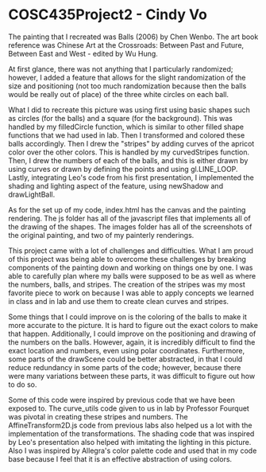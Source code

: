 # COSC435Project2 - Cindy Vo

The painting that I recreated was Balls (2006) by Chen Wenbo. The art book reference was Chinese Art at the Crossroads: Between Past and Future, Between East and West - edited by Wu Hung.

At first glance, there was not anything that I particularly randomized; however, I added a feature that allows for the slight randomization of the size and positioning (not too much randomization because then the balls would be really out of place) of the three white circles on each ball.

What I did to recreate this picture was using first using basic shapes such as circles (for the balls) and a square (for the background). This was handled by my filledCircle function, which is similar to other filled shape functions that we had used in lab. Then I transformed and colored these balls accordingly. Then I drew the "stripes" by adding curves of the apricot color over the other colors. This is handled by my curvedStripes function. Then, I drew the numbers of each of the balls, and this is either drawn by using curves or drawn by defining the points and using gl.LINE_LOOP. Lastly, integrating Leo's code from his first presentation, I implemented the shading and lighting aspect of the feature, using newShadow and drawLightBall.

As for the set up of my code, index.html has the canvas and the painting rendering. The js folder has all of the javascript files that implements all of the drawing of the shapes. The images folder has all of the screenshots of the original painting, and two of my painterly renderings.

This project came with a lot of challenges and difficulties. What I am proud of this project was being able to overcome these challenges by breaking components of the painting down and working on things one by one. I was able to carefully plan where my balls were supposed to be as well as where the numbers, balls, and stripes. The creation of the stripes was my most favorite piece to work on because I was able to apply concepts we learned in class and in lab and use them to create clean curves and stripes.

Some things that I could improve on is the coloring of the balls to make it more accurate to the picture. It is hard to figure out the exact colors to make that happen. Additionally, I could improve on the positioning and drawing of the numbers on the balls. However, again, it is incredibly difficult to find the exact location and numbers, even using polar coordinates. Furthermore, some parts of the drawScene could be better abstracted, in that I could reduce redundancy in some parts of the code; however, because there were many variations between these parts, it was difficult to figure out how to do so.

Some of this code were inspired by previous code that we have been exposed to. The curve_utils code given to us in lab by Professor Fourquet was pivotal in creating these stripes and numbers. The AffineTransform2D.js code from previous labs also helped us a lot with the implementation of the transformations. The shading code that was inspired by Leo's presentation also helped with imitating the lighting in this picture. Also I was inspired by Allegra's color palette code and used that in my code base because I feel that it is an effective abstraction of using colors.
